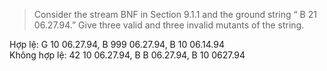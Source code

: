 >Consider the stream BNF in Section 9.1.1 and the ground string “ B
 21 06.27.94.” Give three valid and three invalid mutants of the
 string.

Hợp lệ: G 10 06.27.94, B 999 06.27.94, B 10 06.14.94\
Không hợp lệ: 42 10 06.27.94, B B 06.27.94, B 10 0627.94


